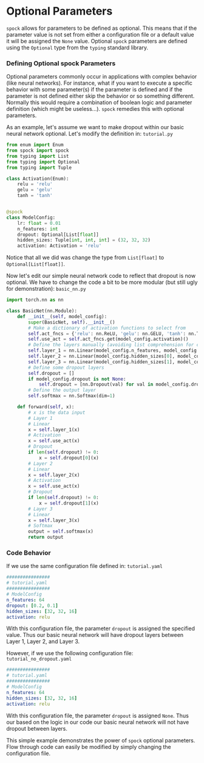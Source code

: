 # Optional Parameters

`spock` allows for parameters to be defined as optional. This means that if the parameter value is not set from either 
a configuration file or a default value it will be assigned the `None` value. Optional `spock` parameters are defined
using the `Optional` type from the `typing` standard library.

### Defining Optional spock Parameters

Optional parameters commonly occur in applications with complex behavior (like neural networks). For instance, what if
you want to execute a specific behavior with some parameter(s) if the parameter is defined and if the parameter is not
defined either skip the behavior or so something different. Normally this would require a combination of boolean logic
and parameter definition (which might be useless...). `spock` remedies this with optional parameters.

As an example, let's assume we want to make dropout within our basic neural network optional. Let's modify the 
definition in: `tutorial.py`

```python
from enum import Enum
from spock import spock
from typing import List
from typing import Optional
from typing import Tuple

class Activation(Enum):
    relu = 'relu'
    gelu = 'gelu'
    tanh = 'tanh'


@spock
class ModelConfig:
    lr: float = 0.01
    n_features: int
    dropout: Optional[List[float]]
    hidden_sizes: Tuple[int, int, int] = (32, 32, 32)
    activation: Activation = 'relu'
```

Notice that all we did was change the type from `List[float]` to `Optional[List[float]]`.

Now let's edit our simple neural network code to reflect that dropout is now optional. We have to change the code a bit
to be more modular (but still ugly for demonstration): `basic_nn.py`

```python
import torch.nn as nn

class BasicNet(nn.Module):
    def __init__(self, model_config):
        super(BasicNet, self).__init__()
        # Make a dictionary of activation functions to select from
        self.act_fncs = {'relu': nn.ReLU, 'gelu': nn.GELU, 'tanh': nn.Tanh}
        self.use_act = self.act_fncs.get(model_config.activation)()
        # Define the layers manually (avoiding list comprehension for clarity)
        self.layer_1 = nn.Linear(model_config.n_features, model_config.hidden_sizes[0])
        self.layer_2 = nn.Linear(model_config.hidden_sizes[0], model_config.hidden_sizes[1])
        self.layer_3 = nn.Linear(model_config.hidden_sizes[1], model_config.hidden_sizes[2])
        # Define some dropout layers
        self.dropout = []
        if model_config.dropout is not None:
            self.dropout = [nn.Dropout(val) for val in model_config.dropout]
        # Define the output layer
        self.softmax = nn.Softmax(dim=1)

    def forward(self, x):
        # x is the data input
        # Layer 1
        # Linear
        x = self.layer_1(x)
        # Activation
        x = self.use_act(x)
        # Dropout
        if len(self.dropout) != 0:
            x = self.dropout[0](x)
        # Layer 2
        # Linear
        x = self.layer_2(x)
        # Activation
        x = self.use_act(x)
        # Dropout
        if len(self.dropout) != 0:
            x = self.dropout[1](x)
        # Layer 3
        # Linear
        x = self.layer_3(x)
        # Softmax
        output = self.softmax(x)
        return output
```

### Code Behavior

If we use the same configuration file defined in: `tutorial.yaml`

```yaml
################
# tutorial.yaml
################
# ModelConfig
n_features: 64
dropout: [0.2, 0.1]
hidden_sizes: [32, 32, 16]
activation: relu
```

With this configuration file, the parameter `dropout` is assigned the specified value. Thus our basic neural network 
will have dropout layers between Layer 1, Layer 2, and Layer 3.

However, if we use the following configuration file: `tutorial_no_dropout.yaml`

```yaml
################
# tutorial.yaml
################
# ModelConfig
n_features: 64
hidden_sizes: [32, 32, 16]
activation: relu
```

With this configuration file, the parameter `dropout` is assigned `None`. Thus our based on the logic in our code our 
basic neural network will not have dropout between layers.

This simple example demonstrates the power of `spock` optional parameters. Flow through code can easily be modified by 
simply changing the configuration file.